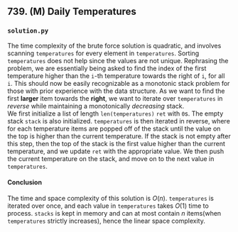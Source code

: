 ## 739. (M) Daily Temperatures

### `solution.py`
The time complexity of the brute force solution is quadratic, and involves scanning `temperatures` for every element in `temperatures`. Sorting `temperatures` does not help since the values are not unique. Rephrasing the problem, we are essentially being asked to find the index of the first temperature higher than the `i`-th temperature towards the right of `i`, for all `i`. This should now be easily recognizable as a monotonic stack problem for those with prior experience with the data structure. As we want to find the first **larger** item towards the **right**, we want to iterate over `temperatures` in *reverse* while maintaining a monotonically *decreasing* stack.  
We first initialize a list of length `len(temperatures)` `ret` with `0`s. The empty stack `stack` is also initialized. `temperatures` is then iterated in reverse, where for each temperature items are popped off of the stack until the value on the top is higher than the current temperature. If the stack is not empty after this step, then the top of the stack is the first value higher than the current temperature, and we update `ret` with the appropriate value. We then push the current temperature on the stack, and move on to the next value in `temperatures`.  

#### Conclusion
The time and space complexity of this solution is $O(n)$. `temperatures` is iterated over once, and each value in `temperatures` takes $O(1)$ time to process. `stacks` is kept in memory and can at most contain $n$ items(when `temperatures` strictly increases), hence the linear space complexity.  
  

